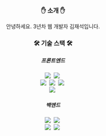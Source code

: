 <h3 align="center">✋ 소개 ✋</h3>
<div align="center">
  <p>
    안녕하세요. 3년차 웹 개발자 김재석입니다.
  </p>
</div>

<h3 align="center">🛠️ 기술 스택 🛠️</h3>
<h5 align="center">프론트엔드</h5>
<div align="center">
  <img src="https://img.shields.io/badge/javascript-F7DF1E.svg?style=for-the-badge&logo=javascript&logoColor=20232a" />&nbsp
  <img src="https://img.shields.io/badge/typescript-3178C6.svg?style=for-the-badge&logo=typescript&logoColor=white" />&nbsp
</div>
<div align="center">
  <img src="https://img.shields.io/badge/react-20232a.svg?style=for-the-badge&logo=react&logoColor=61DAFB" />&nbsp
  <img src="https://img.shields.io/badge/nextjs-000000.svg?style=for-the-badge&logo=nextdotjs&logoColor=white" />&nbsp
  <img src="https://img.shields.io/badge/vuejs-4FC08D.svg?style=for-the-badge&logo=vuedotjs&logoColor=white" />&nbsp
</div>
<div align="center">
  <img src="https://img.shields.io/badge/tailwindcss-06B6D4.svg?style=for-the-badge&logo=tailwindcss&logoColor=white" />&nbsp
</div>
<h5 align="center">백엔드</h5>
<div align="center">
  <img src="https://img.shields.io/badge/java-3a75b0.svg?style=for-the-badge&logoColor=white" />&nbsp
  <img src="https://img.shields.io/badge/kotlin-7F52FF.svg?style=for-the-badge&logo=kotlin&logoColor=white" />&nbsp
</div>
<div align="center">
  <img src="https://img.shields.io/badge/spring-6DB33F.svg?style=for-the-badge&logo=spring&logoColor=white" />&nbsp
  <img src="https://img.shields.io/badge/django-092E20.svg?style=for-the-badge&logo=django&logoColor=white" />&nbsp
</div>
